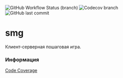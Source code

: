 ![GitHub Workflow Status (branch)](https://img.shields.io/github/workflow/status/bangersNmash/smg/CI/master)
![Codecov branch](https://img.shields.io/codecov/c/github/bangersNmash/smg/master)
![GitHub last commit](https://img.shields.io/github/last-commit/bangersNmash/smg)


# smg
Клиент-серверная пошаговая игра.


### Информация
[Code Coverage](https://codecov.io/github/bangersNmash/smg/)

